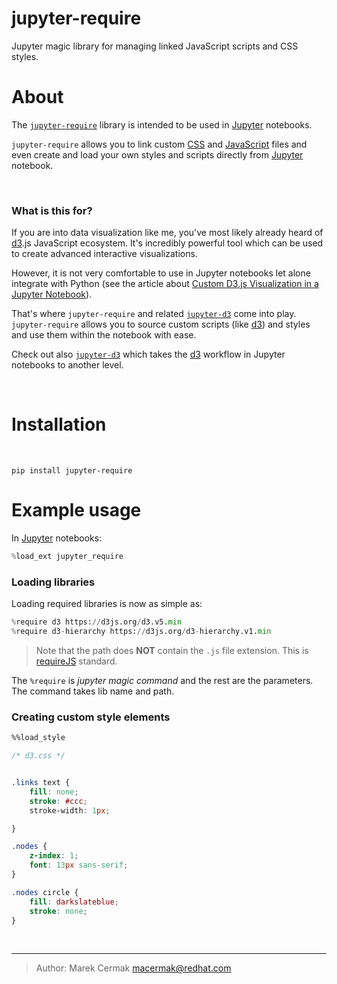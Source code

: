 # jupyter-require

Jupyter magic library for managing linked JavaScript scripts and CSS styles.

# About

The [`jupyter-require`](https://github.com/CermakM/jupyter-require) library is intended to be used in [Jupyter] notebooks.

`jupyter-require` allows you to link custom [CSS] and [JavaScript] files
and even create and load your own styles and scripts directly from [Jupyter] notebook.

<br>

### What is this for?

If you are into data visualization like me, you've most likely already heard of [d3].js JavaScript ecosystem.
It's incredibly powerful tool which can be used to create advanced interactive visualizations.

However, it is not very comfortable to use in Jupyter notebooks let alone integrate with Python 
(see the article about [Custom D3.js Visualization in a Jupyter Notebook](https://www.stefaanlippens.net/jupyter-custom-d3-visualization.html)).

That's where `jupyter-require` and related [`jupyter-d3`](https://github.com/CermakM/jupyter-d3) come into play.
`jupyter-require` allows you to source custom scripts (like [d3]) and styles and use them within the notebook with ease.


Check out also [`jupyter-d3`](https://github.com/CermakM/jupyter-d3) which takes the [d3] workflow
 in Jupyter notebooks to another level.

<br>

# Installation 

<br>

`pip install jupyter-require`


# Example usage

In [Jupyter] notebooks:

```python
%load_ext jupyter_require
```

### Loading libraries

Loading required libraries is now as simple as: 

```python
%require d3 https://d3js.org/d3.v5.min
%require d3-hierarchy https://d3js.org/d3-hierarchy.v1.min
```

> Note that the path does __NOT__ contain the `.js` file extension. This is [requireJS] standard.


The `%require` is _jupyter magic command_ and the rest are the parameters. The command takes lib name and path.


### Creating custom style elements

```css
%%load_style

/* d3.css */


.links text {
    fill: none;
    stroke: #ccc;
    stroke-width: 1px;

}

.nodes {
    z-index: 1;
    font: 13px sans-serif;
}

.nodes circle {
    fill: darkslateblue;
    stroke: none;
}
```


<br>
<hr>


[CSS]: https://www.w3schools.com/css/
[d3]: https://d3js.org
[JavaScript]: https://www.w3schools.com/js/default.asp
[Jupyter]: https://jupyter.org/
[RequireJS]: https://requirejs.org/


> Author: Marek Cermak <macermak@redhat.com> 
